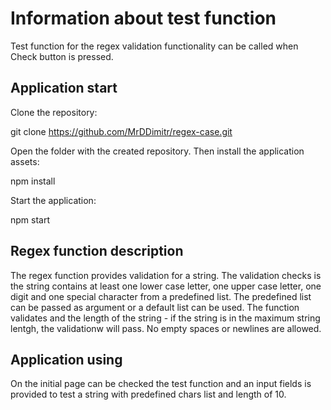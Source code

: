 # Information about test function

Test function for the regex validation functionality can be called when Check button is pressed.

## Application start

Clone the repository:

git clone https://github.com/MrDDimitr/regex-case.git

Open the folder with the created repository. Then install the application assets:

npm install

Start the application:

npm start

## Regex function description

The regex function provides validation for a string. The validation checks is the string contains at least one
lower case letter, one upper case letter, one digit and one special character from a predefined list.
The predefined list can be passed as argument or a default list can be used. The function validates and the length of
the string - if the string is in the maximum string lentgh, the validationw will pass.
No empty spaces or newlines are allowed.

## Application using

On the initial page can be checked the test function and an input fields
is provided to test a string with predefined chars list and length of 10.